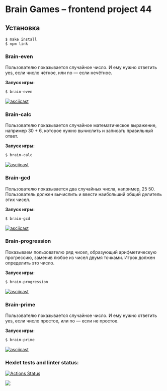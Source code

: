 # Brain Games – frontend project 44
## Установка
```bach
$ make install
$ npm link
```

### Brain-even
Пользователю показывается случайное число. И ему нужно ответить yes, если число чётное, или no — если нечётное.

**Запуск игры:**
```bash
$ brain-even
```
[![asciicast](https://asciinema.org/a/HJQVYkVlyjOpY7WYRO9W5hJIs.svg)](https://asciinema.org/a/HJQVYkVlyjOpY7WYRO9W5hJIs)

### Brain-calc
Пользователю показывается случайное математическое выражение, например 30 + 6, которое нужно вычислить и записать правильный ответ.

**Запуск игры:**
```bash
$ brain-calc
```
[![asciicast](https://asciinema.org/a/OaYHQBhFjh0YDzew6ShMiYBo5.svg)](https://asciinema.org/a/OaYHQBhFjh0YDzew6ShMiYBo5)

### Brain-gcd
Пользователю показывается два случайных числа, например, 25 50. Пользователь должен вычислить и ввести наибольший общий делитель этих чисел.

**Запуск игры:**
```bash
$ brain-gcd
```
[![asciicast](https://asciinema.org/a/JKXbguls0Xhwhj4hDm7tFxGMh.svg)](https://asciinema.org/a/JKXbguls0Xhwhj4hDm7tFxGMh)

### Brain-progression
Показываем пользователю ряд чисел, образующий арифметическую прогрессию, заменив любое из чисел двумя точками. Игрок должен определить это число.

**Запуск игры:**
```bash
$ brain-progression
```
[![asciicast](https://asciinema.org/a/KFjbmZPWoVzmHYLLxk9shri88.svg)](https://asciinema.org/a/KFjbmZPWoVzmHYLLxk9shri88)

### Brain-prime
Пользователю показывается случайное число. И ему нужно ответить yes, если число простое, или no — если не простое.

**Запуск игры:**
```bash
$ brain-prime
```
[![asciicast](https://asciinema.org/a/8t3COgACj1jlJjxgWLfSw2T7n.svg)](https://asciinema.org/a/8t3COgACj1jlJjxgWLfSw2T7n)

### Hexlet tests and linter status:
[![Actions Status](https://github.com/egorchiba/frontend-project-44/workflows/hexlet-check/badge.svg)](https://github.com/egorchiba/frontend-project-44/actions)

<a href="https://codeclimate.com/github/egorchiba/frontend-project-44/maintainability"><img src="https://api.codeclimate.com/v1/badges/5131a323ac9481057003/maintainability" /></a>